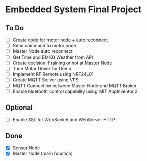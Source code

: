 # Embedded System Final Project

## To Do
- [ ] Create code for motor node + auto reconnect
- [ ] Send command to motor node
- [ ] Master Node auto reconnect
- [ ] Get Time and BMKG Weather from API
- [ ] Create decision if raining or not at Master Node
- [ ] Tune Motor Driver for Demo
- [ ] Implement RF Remote using NRF24L01
- [ ] Create MQTT Server using VPS
- [ ] MQTT Connection between Master Node and MQTT Broker
- [ ] Enable bluetooth control capability using MIT AppInventor 2

## Optional
- [ ] Enable SSL for WebSocket and WebServer HTTP

## Done
- [x] Sensor Node
- [x] Master Node (main function)